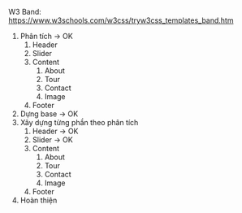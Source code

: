 W3 Band: https://www.w3schools.com/w3css/tryw3css_templates_band.htm

1. Phân tích -> OK
   1. Header
   2. Slider
   3. Content
      1. About
      2. Tour
      3. Contact
      4. Image
   4. Footer
2. Dựng base -> OK
3. Xây dựng từng phần theo phân tích
   1. Header -> OK
   2. Slider -> OK
   3. Content
      1. About
      2. Tour
      3. Contact
      4. Image
   4. Footer
4. Hoàn thiện
